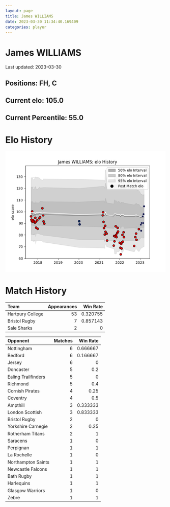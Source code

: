 ```yaml
---  
layout: page  
title: James WILLIAMS  
date: 2023-03-30 11:34:40.169409  
categories: player  
---
```

# James WILLIAMS


Last updated: 2023-03-30
## Positions: FH, C

## Current elo: 105.0

## Current Percentile: 55.0

# Elo History


![elo history](history_JamesWILLIAMS.png)
# Match History


| Team             |   Appearances |   Win Rate |
|:-----------------|--------------:|-----------:|
| Hartpury College |            53 |   0.320755 |
| Bristol Rugby    |             7 |   0.857143 |
| Sale Sharks      |             2 |   0        |

| Opponent            |   Matches |   Win Rate |
|:--------------------|----------:|-----------:|
| Nottingham          |         6 |   0.666667 |
| Bedford             |         6 |   0.166667 |
| Jersey              |         6 |   0        |
| Doncaster           |         5 |   0.2      |
| Ealing Trailfinders |         5 |   0        |
| Richmond            |         5 |   0.4      |
| Cornish Pirates     |         4 |   0.25     |
| Coventry            |         4 |   0.5      |
| Ampthill            |         3 |   0.333333 |
| London Scottish     |         3 |   0.833333 |
| Bristol Rugby       |         2 |   0        |
| Yorkshire Carnegie  |         2 |   0.25     |
| Rotherham Titans    |         2 |   1        |
| Saracens            |         1 |   0        |
| Perpignan           |         1 |   1        |
| La Rochelle         |         1 |   0        |
| Northampton Saints  |         1 |   1        |
| Newcastle Falcons   |         1 |   1        |
| Bath Rugby          |         1 |   1        |
| Harlequins          |         1 |   1        |
| Glasgow Warriors    |         1 |   0        |
| Zebre               |         1 |   1        |